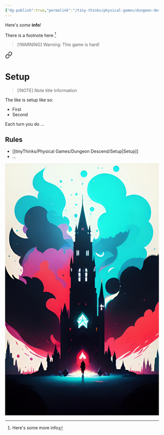 ```yaml
---
{"dg-publish":true,"permalink":"/tiny-thinks/physical-games/dungeon-descend/dungeon-descend/"}
---
```


Here's *some* **info**!

There is a footnote here [^1]

> [!WARNING] Warning: This game is hard!


<div class="transclusion internal-embed is-loaded"><a class="markdown-embed-link" href="/tiny-thinks/physical-games/dungeon-descend/setup/" aria-label="Open link"><svg xmlns="http://www.w3.org/2000/svg" width="24" height="24" viewBox="0 0 24 24" fill="none" stroke="currentColor" stroke-width="2" stroke-linecap="round" stroke-linejoin="round" class="svg-icon lucide-link"><path d="M10 13a5 5 0 0 0 7.54.54l3-3a5 5 0 0 0-7.07-7.07l-1.72 1.71"></path><path d="M14 11a5 5 0 0 0-7.54-.54l-3 3a5 5 0 0 0 7.07 7.07l1.71-1.71"></path></svg></a><div class="markdown-embed">

<div class="markdown-embed-title">

# Setup

</div>



> [!NOTE] Note title
> Information

The like is setup like so:
- First
- Second

</div></div>



<div class="transclusion internal-embed is-loaded"><div class="markdown-embed">



Each turn you do ...

</div></div>


## Rules
- [[tinyThinks/Physical Games/Dungeon Descend/Setup\|Setup]]
- ...


![castle.jpg](/img/user/castle.jpg)

[^1]: Here's some more info